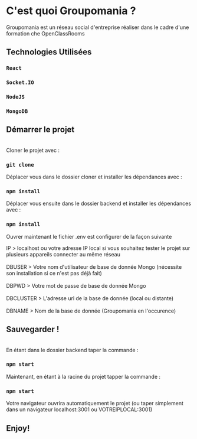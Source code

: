 # C'est quoi Groupomania ?

Groupomania est un réseau social d'entreprise réaliser dans le cadre d'une formation che OpenClassRooms

## Technologies Utilisées

### `React`

### `Socket.IO`

### `NodeJS`

### `MongoDB`

## Démarrer le projet

\
Cloner le projet avec :

### `git clone`

Déplacer vous dans le dossier cloner et installer les dépendances avec :

### `npm install`

Déplacer vous ensuite dans le dossier backend et installer les dépendances avec :

### `npm install`

Ouvrer maintenant le fichier .env est configurer de la façon suivante

IP > localhost ou votre adresse IP local si vous souhaitez tester le projet sur plusieurs appareils connecter au même réseau
\
\
DBUSER > Votre nom d'utilisateur de base de donnée Mongo (nécessite son installation si ce n'est pas déjà fait)
\
\
DBPWD > Votre mot de passe de base de donnée Mongo
\
\
DBCLUSTER > L'adresse url de la base de donnée (local ou distante)
\
\
DBNAME > Nom de la base de donnée (Groupomania en l'occurence)

## Sauvegarder !

\
En étant dans le dossier backend taper la commande :

### `npm start`

Maintenant, en étant à la racine du projet tapper la commande :

### `npm start`

Votre navigateur ouvrira automatiquement le projet (ou taper simplement dans un navigateur localhost:3001 ou VOTREIPLOCAL:3001)

## Enjoy!
